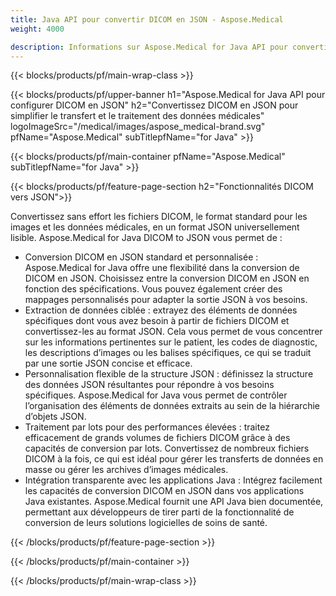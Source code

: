 ```yaml
---
title: Java API pour convertir DICOM en JSON - Aspose.Medical
weight: 4000

description: Informations sur Aspose.Medical for Java API pour convertir DICOM en JSON
---
```


{{< blocks/products/pf/main-wrap-class >}}

{{< blocks/products/pf/upper-banner h1="Aspose.Medical for Java API pour configurer DICOM en JSON" h2="Convertissez DICOM en JSON pour simplifier le transfert et le traitement des données médicales" logoImageSrc="/medical/images/aspose_medical-brand.svg" pfName="Aspose.Medical" subTitlepfName="for Java" >}}

{{< blocks/products/pf/main-container pfName="Aspose.Medical" subTitlepfName="for Java" >}}

{{< blocks/products/pf/feature-page-section h2="Fonctionnalités DICOM vers JSON">}}

<p>Convertissez sans effort les fichiers DICOM, le format standard pour les images et les données médicales, en un format JSON universellement lisible. Aspose.Medical for Java DICOM to JSON vous permet de :</p>

<ul>
<li>Conversion DICOM en JSON standard et personnalisée : Aspose.Medical for Java offre une flexibilité dans la conversion de DICOM en JSON. Choisissez entre la conversion DICOM en JSON en fonction des spécifications. Vous pouvez également créer des mappages personnalisés pour adapter la sortie JSON à vos besoins.</li>
<li>Extraction de données ciblée : extrayez des éléments de données spécifiques dont vous avez besoin à partir de fichiers DICOM et convertissez-les au format JSON. Cela vous permet de vous concentrer sur les informations pertinentes sur le patient, les codes de diagnostic, les descriptions d’images ou les balises spécifiques, ce qui se traduit par une sortie JSON concise et efficace.</li>
<li>Personnalisation flexible de la structure JSON : définissez la structure des données JSON résultantes pour répondre à vos besoins spécifiques. Aspose.Medical for Java vous permet de contrôler l’organisation des éléments de données extraits au sein de la hiérarchie d’objets JSON.</li>
<li>Traitement par lots pour des performances élevées : traitez efficacement de grands volumes de fichiers DICOM grâce à des capacités de conversion par lots. Convertissez de nombreux fichiers DICOM à la fois, ce qui est idéal pour gérer les transferts de données en masse ou gérer les archives d’images médicales.</li>
<li>Intégration transparente avec les applications Java : Intégrez facilement les capacités de conversion DICOM en JSON dans vos applications Java existantes.  Aspose.Medical fournit une API Java bien documentée, permettant aux développeurs de tirer parti de la fonctionnalité de conversion de leurs solutions logicielles de soins de santé.</li>
</ul>

{{< /blocks/products/pf/feature-page-section >}}

{{< /blocks/products/pf/main-container >}}

{{< /blocks/products/pf/main-wrap-class >}}